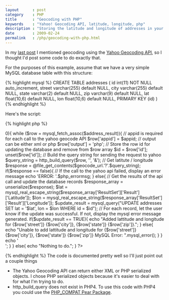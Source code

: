 ```yaml
---
layout      : post
category    : PHP
title       : "Geocoding with PHP"
keywords    : "Yahoo! Geocoding API, latitude, longitude, php"
description : "Storing the latitude and longitude of addresses in your database speeds up the generation of map-based mashups. Here's a solution using the Yahoo! Geocoding API."
date        : 2009-02-24
permalink   : /php/geocoding-with-php.html
---
```

In my [last
post](http://bradym.net/php/http_build_query-and-arg_separator_output) I
mentioned geocoding using the [Yahoo Geocoding
API](http://developer.yahoo.com/maps/rest/V1/geocode.html), so I thought
I'd post some code to do exactly that.

For the purposes of this example, assume that we have a very simple
MySQL database table with this structure:

{% highlight mysql %}
CREATE TABLE addresses (
        id int(11) NOT NULL auto_increment,
        street varchar(255) default NULL,
        city varchar(255) default NULL,
        state varchar(2) default NULL,
        zip varchar(9) default NULL,
        lat float(10,6) default NULL,
        lon float(10,6) default NULL,
        PRIMARY KEY  (id)
)
{% endhighlight %}

Here's the script:

{% highlight php %}
<?php
// Geocode addresses using the Yahoo Geocoding API

// Turning on track_errors stores the latest PHP error in $php_errormsg.
// This allows for more elegant display of the error messages without having to
// code a php error handler, which would be overkill for such a simple script.
ini_set('track_errors',TRUE);

mysql_connect('localhost', 'user', 'password');
mysql_select_db('database_name');

// Setup variables to be used later
$geocode_url = "http://local.yahooapis.com/MapsService/V1/geocode";
// Enter your custom appid here
$appid ='sample_appid';

// Get the addresses that have not been geocoded
$address_result = mysql_query("SELECT id, street, city, state, zip FROM addresses WHERE lat IS NULL OR lon IS NULL");

// If the MySQL query returned any rows, loop through them
if(mysql_num_rows($address_result) > 0){
    while ($row = mysql_fetch_assoc($address_result)){
        // appid is required for each call to the yahoo geocode API
        $row['appid'] = $appid;
        // output can be either xml or php
        $row['output'] = 'php';

        // Store the row id for updating the database and remove from $row array
        $id = $row['id'];
        unset($row['id']);

        // Build the query string for sending the request to yahoo
        $query_string = http_build_query($row, '', '&');

        // Get latitute / longitude
        $response = @file_get_contents($geocode_url.'?'.$query_string);

        if($response == false){
            // If the call to the yahoo api failed, display an error message
            echo 'ERROR: '.$php_errormsg;
        }
        else{
            // Get the results of the api call and update the database records
            $response_array = unserialize($response);
            $lat = mysql_real_escape_string($response_array['ResultSet']['Result']['Latitude']);
            $lon = mysql_real_escape_string($response_array['ResultSet']['Result']['Longitude']);
            $update_result = mysql_query("UPDATE addresses SET lat = '$lat', lon = $lon WHERE id = $id");

            // For each record, let the user know if the update was successful. If not, display the mysql error message generated.
            if($update_result == TRUE){
                echo "Added lattitude and longitude for {$row['street']} {$row['city']}, {$row['state']} {$row['zip']}.";
            }
            else{
                echo "Unable to add lattitude and longitude for {$row['street']} {$row['city']}, {$row['state']} {$row['zip']}
                    MySQL Error: ".mysql_error();
            }
        }
        echo '<br />';
    }
}
else{
    echo "Nothing to do.";
}
?>
{% endhighlight %}
The code is documented pretty well so I'll just point out a couple
things

-   The Yahoo Geocoding API can return either XML or PHP serialized
    objects. I chose PHP serialized objects because it's easier to deal
    with for what I'm trying to do.
-   http\_build\_query does not exist in PHP4. To use this code with
    PHP4 you could use the [PHP\_COMPAT Pear
    Package](http://pear.php.net/package/PHP_Compat).

